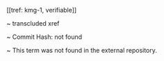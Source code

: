 [[tref: kmg-1, verifiable]]

~ <!-- This is a copy of the saved remote text. Remove it if you like. It is automatically (re)generated --><span class="transcluded-xref-term">transcluded xref</span>

~ Commit Hash: not found

~ This term was not found in the external repository.
